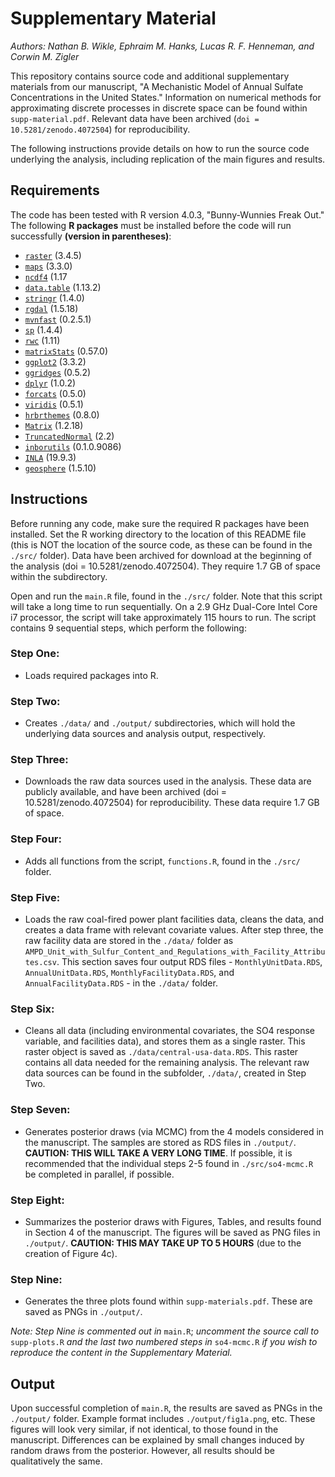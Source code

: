 # Supplementary Material

*Authors: Nathan B. Wikle, Ephraim M. Hanks, Lucas R. F. Henneman, and Corwin M. Zigler*

This repository contains source code and additional supplementary materials from our manuscript, "A Mechanistic Model of Annual Sulfate Concentrations in the United States."  Information on numerical methods for approximating discrete processes in discrete space can be found within `supp-material.pdf`. Relevant data have been archived (`doi = 10.5281/zenodo.4072504`) for reproducibility.

The following instructions provide details on how to run the source code underlying the analysis, including replication of the main figures and results.

## Requirements

The code has been tested with R version 4.0.3, "Bunny-Wunnies Freak Out."  The following **R packages** must be installed before the code will run successfully **(version in parentheses)**:

- [`raster`](https://cran.r-project.org/web/packages/raster/index.html)  (3.4.5)
- [`maps`](https://cran.r-project.org/web/packages/maps/index.html)  (3.3.0)
- [`ncdf4`](https://cran.r-project.org/web/packages/ncdf4/index.html)  (1.17
- [`data.table`](https://cran.r-project.org/web/packages/data.table/index.html)  (1.13.2)
- [`stringr`](https://cran.r-project.org/web/packages/stringr/index.html)  (1.4.0)
- [`rgdal`](https://cran.r-project.org/web/packages/rgdal/index.html)  (1.5.18)
- [`mvnfast`](https://cran.r-project.org/web/packages/mvnfast/index.html)  (0.2.5.1)
- [`sp`](https://cran.r-project.org/web/packages/sp/index.html)  (1.4.4)
- [`rwc`](https://cran.r-project.org/web/packages/rwc/index.html)  (1.11)
- [`matrixStats`](https://cran.rstudio.com/web/packages/matrixStats/index.html)  (0.57.0)
- [`ggplot2`](https://cran.r-project.org/web/packages/ggplot2/index.html)  (3.3.2)
- [`ggridges`](https://cran.r-project.org/web/packages/ggridges/index.html)  (0.5.2)
- [`dplyr`](https://cran.r-project.org/web/packages/dplyr/index.html)  (1.0.2)
- [`forcats`](https://cran.r-project.org/web/packages/forcats/index.html)  (0.5.0)
- [`viridis`](https://cran.r-project.org/web/packages/viridis/index.html)  (0.5.1)
- [`hrbrthemes`](https://cran.r-project.org/web/packages/hrbrthemes/index.html)  (0.8.0)
- [`Matrix`](https://cran.r-project.org/web/packages/Matrix/index.html)  (1.2.18)
- [`TruncatedNormal`](https://cran.r-project.org/web/packages/TruncatedNormal/index.html)  (2.2)
- [`inborutils`](https://github.com/inbo/inborutils)  (0.1.0.9086)
- [`INLA`](https://www.r-inla.org/home)  (19.9.3)
- [`geosphere`](https://cran.r-project.org/web/packages/geosphere/index.html)  (1.5.10)

## Instructions

Before running any code, make sure the required R packages have been installed.  Set the R working directory to the location of this README file (this is NOT the location of the source code, as these can be found in the `./src/` folder). Data have been archived for download at the beginning of the analysis (doi = 10.5281/zenodo.4072504). They require 1.7 GB of space within the subdirectory.

Open and run the `main.R` file, found in the `./src/` folder.  Note that this script will take a long time to run sequentially. On a 2.9 GHz Dual-Core Intel Core i7 processor, the script will take approximately 115 hours to run.  The script contains 9 sequential steps, which perform the following:

### Step One: 

- Loads required packages into R.

### Step Two: 

- Creates `./data/` and `./output/` subdirectories, which will hold the underlying data sources and analysis output, respectively.

### Step Three:

- Downloads the raw data sources used in the analysis. These data are publicly available, and have been archived (doi = 10.5281/zenodo.4072504) for reproducibility. These data require 1.7 GB of space.

### Step Four: 

- Adds all functions from the script, `functions.R`, found in the `./src/` folder.

### Step Five: 

- Loads the raw coal-fired power plant facilities data, cleans the data, and creates a data frame with relevant covariate values. After step three, the raw facility data are stored in the `./data/` folder as `AMPD_Unit_with_Sulfur_Content_and_Regulations_with_Facility_Attributes.csv`. This section saves four output RDS files - `MonthlyUnitData.RDS`, `AnnualUnitData.RDS`, `MonthlyFacilityData.RDS`, and `AnnualFacilityData.RDS` - in the `./data/` folder. 

### Step Six: 

- Cleans all data (including environmental covariates, the SO4 response variable, and facilities data), and stores them as a single raster. This raster object is saved as `./data/central-usa-data.RDS`. This raster contains all data needed for the remaining analysis. The relevant raw data sources can be found in the subfolder, `./data/`, created in Step Two.

### Step Seven: 

- Generates posterior draws (via MCMC) from the 4 models considered in the manuscript. The samples are stored as RDS files in `./output/`. **CAUTION: THIS WILL TAKE A VERY LONG TIME**. If possible, it is recommended that the individual steps 2-5 found in `./src/so4-mcmc.R` be completed in parallel, if possible.

### Step Eight:  

- Summarizes the posterior draws with Figures, Tables, and results found in Section 4 of the manuscript. The figures will be saved as PNG files in `./output/`. **CAUTION: THIS MAY TAKE UP TO 5 HOURS** (due to the creation of Figure 4c).

### Step Nine:

- Generates the three plots found within `supp-materials.pdf`. These are saved as PNGs in `./output/`. 

*Note: Step Nine is commented out in* `main.R`; *uncomment the source call to* `supp-plots.R` *and the last two numbered steps in* `so4-mcmc.R` *if you wish to reproduce the content in the Supplementary Material.*


## Output

Upon successful completion of `main.R`, the results are saved as PNGs in the `./output/` folder. Example format includes `./output/fig1a.png`, etc. These figures will look very similar, if not identical, to those found in the manuscript. Differences can be explained by small changes induced by random draws from the posterior. However, all results should be qualitatively the same.




